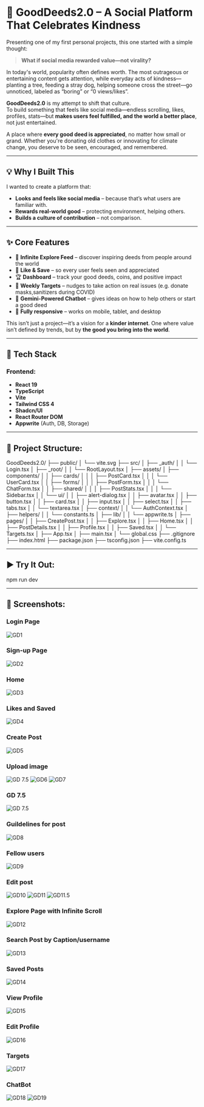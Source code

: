 # 📘 GoodDeeds2.0 – A Social Platform That Celebrates Kindness

Presenting one of my first personal projects, this one started with a simple thought:  
> **What if social media rewarded value—not virality?**

In today's world, popularity often defines worth. The most outrageous or entertaining content gets attention, while everyday acts of kindness—planting a tree, feeding a stray dog, helping someone cross the street—go unnoticed, labeled as “boring” or “0 views/likes”.

**GoodDeeds2.0** is my attempt to shift that culture.  
To build something that feels like social media—endless scrolling, likes, profiles, stats—but **makes users feel fulfilled, and the world a better place**, not just entertained.

A place where **every good deed is appreciated**, no matter how small or grand. Whether you're donating old clothes or innovating for climate change, you deserve to be seen, encouraged, and remembered.

---

## 💡 Why I Built This

I wanted to create a platform that:

- **Looks and feels like social media** – because that’s what users are familiar with.
- **Rewards real-world good** – protecting environment, helping others.
- **Builds a culture of contribution** – not comparison.

---

## ✨ Core Features

- 🔁 **Infinite Explore Feed** – discover inspiring deeds from people around the world
- 💬 **Like & Save** – so every user feels seen and appreciated
- 🏆 **Dashboard** – track your good deeds, coins, and positive impact
- 🎯 **Weekly Targets** – nudges to take action on real issues (e.g. donate masks,sanitizers during COVID)
- 🧠 **Gemini-Powered Chatbot** – gives ideas on how to help others or start a good deed
- 📱 **Fully responsive** – works on mobile, tablet, and desktop

This isn’t just a project—it’s a vision for a **kinder internet**. One where value isn’t defined by trends, but by **the good you bring into the world**.

---

## 🚀 Tech Stack

### Frontend:
- **React 19**
- **TypeScript**
- **Vite**
- **Tailwind CSS 4**
- **Shadcn/UI**
- **React Router DOM**
- **Appwrite** (Auth, DB, Storage)

---

## 📁 Project Structure:
GoodDeeds2.0/
├── public/
│   └── vite.svg
├── src/
│   ├── _auth/
│   │   └── Login.tsx
│   ├── _root/
│   │   └── RootLayout.tsx
│   ├── assets/
│   ├── components/
│   │   ├── cards/
│   │   │   ├── PostCard.tsx
│   │   │   └── UserCard.tsx
│   │   ├── forms/
│   │   │   ├── PostForm.tsx
│   │   │   └── ChatForm.tsx
│   │   ├── shared/
│   │   │   ├── PostStats.tsx
│   │   │   └── Sidebar.tsx
│   │   └── ui/
│   │       ├── alert-dialog.tsx
│   │       ├── avatar.tsx
│   │       ├── button.tsx
│   │       ├── card.tsx
│   │       ├── input.tsx
│   │       ├── select.tsx
│   │       ├── tabs.tsx
│   │       └── textarea.tsx
│   ├── context/
│   │   └── AuthContext.tsx
│   ├── helpers/
│   │   └── constants.ts
│   ├── lib/
│   │   └── appwrite.ts
│   ├── pages/
│   │   ├── CreatePost.tsx
│   │   ├── Explore.tsx
│   │   ├── Home.tsx
│   │   ├── PostDetails.tsx
│   │   ├── Profile.tsx
│   │   ├── Saved.tsx
│   │   └── Targets.tsx
│   ├── App.tsx
│   ├── main.tsx
│   └── global.css
├── .gitignore
├── index.html
├── package.json
├── tsconfig.json
├── vite.config.ts



---

## ▶️ Try It Out:
npm run dev



---




## 📸 Screenshots:

### Login Page
![GD1](GD_SS/GD1.png)

### Sign-up Page
![GD2](GD_SS/GD2.png)

### Home
![GD3](GD_SS/GD3.png)

### Likes and Saved
![GD4](GD_SS/GD4.png)

### Create Post
![GD5](GD_SS/GD5.png)


### Upload image
![GD 7.5](GD_SS/gd7.5.png)
![GD6](GD_SS/GD6.png)
![GD7](GD_SS/GD7.png)



### GD 7.5
![GD 7.5](GD_SS/gd7.5.png)

### Guildelines for post
![GD8](GD_SS/gd8.png)

### Fellow users
![GD9](GD_SS/gd9.png)

### Edit post
![GD10](GD_SS/gd10.png)
![GD11](GD_SS/gd11.png)
![GD11.5](GD_SS/gd11.5.png)

### Explore Page with Infinite Scroll
![GD12](GD_SS/gd12.png)

### Search Post by Caption/username
![GD13](GD_SS/gd13.png)

### Saved Posts
![GD14](GD_SS/gd14.png)

### View Profile
![GD15](GD_SS/gd15.png)

### Edit Profile
![GD16](GD_SS/gd16.png)

### Targets
![GD17](GD_SS/gd17.png)

### ChatBot
![GD18](GD_SS/gd18.png)
![GD19](GD_SS/gd19.png)




